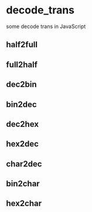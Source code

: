 # decode_trans
some decode trans in JavaScript

## half2full

## full2half

## dec2bin

## bin2dec

## dec2hex

## hex2dec

## char2dec

## bin2char

## hex2char